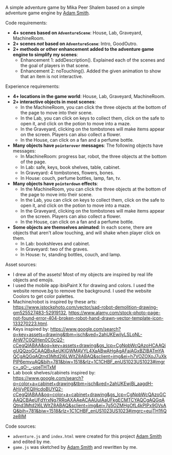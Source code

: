A simple adventure game by Mika Peer Shalem based on a simple adventure game engine by [Adam Smith](https://github.com/rndmcnlly).

Code requirements:
- **4+ scenes based on `AdventureScene`**: House, Lab, Graveyard, MachineRoom.
- **2+ scenes *not* based on `AdventureScene`**: Intro, GoodOutro.
- **2+ methods or other enhancement added to the adventure game engine to simplify my scenes**:
    - Enhancement 1: addDescription(). Explained each of the scenes and the goal of players in that scene.
    - Enhancement 2: noTouching(). Added the given animation to show that an item is not interactive.

Experience requirements:
- **4+ locations in the game world**: House, Lab, Graveyard, MachineRoom.
- **2+ interactive objects in most scenes**: 
    - In the MachineRoom, you can click the three objects at the bottom of the page to move into their scene.
    - In the Lab, you can click on keys to collect them, click on the safe to open it, and click on the potion to move into a maze.
    - In the Graveyard, clicking on the tombstones will make items appear on the screen. Players can also collect a flower.
    - In the House, can click on a fan and a perfume bottle.
- **Many objects have `pointerover` messages**: 
    The following objects have messages:
    - In MachineRoom: progress bar, robot, the three objects at the bottom of the page.
    - In Lab: safe, keys, book shelves, table, cabinet.
    - In Graveyard: 4 tombstones, flowers, bones.
    - In House: couch, perfume bottles, lamp, fan, tv.
- **Many objects have `pointerdown` effects**: 
    - In the MachineRoom, you can click the three objects at the bottom of the page to move into their scene.
    - In the Lab, you can click on keys to collect them, click on the safe to open it, and click on the potion to move into a maze.
    - In the Graveyard, clicking on the tombstones will make items appear on the screen. Players can also collect a flower.
    - In the House, can click on a fan and a perfume bottle.
- **Some objects are themselves animated**: 
    In each scene, there are objects that aren't allow touching, and will shake when player click on them.
    - In Lab: bookshleves and cabinet.
    - In Graveyard: two of the graves.
    - In House: tv, standing bottles, couch, and lamp.

Asset sources:
- I drew all of the assets! Most of my objects are inspired by real life objects and emojis.
- I used the mobile app ibisPaint X for drawing and colors. I used the website remove.bg to remove the background. I used the website Coolors to get color palettes. 
- Machine/robot is inspired by these arts: https://www.istockphoto.com/vector/sad-robot-demolition-drawing-gm525527483-52919132, https://www.alamy.com/stock-photo-page-not-found-error-404-broken-robot-hand-drawn-vector-template-icon-133270223.html. 
- Keys inspired by: https://www.google.com/search?q=key+assets+drawing&tbm=isch&ved=2ahUKEwilyLSLoNL-AhW7C0QIHen0C0cQ2-cCegQIABAA&oq=key+assets+drawing&gs_lcp=CgNpbWcQAzoHCAAQigUQQzoGCAAQBxAeUKIGWMAVYL4XaABwAHgAgAFaiAGxBZIBATmYAQCgAQGqAQtnd3Mtd2l6LWltZ8ABAQ&sclient=img&ei=h7VOZOXoJ7uXkPIP6emvuAQ&bih=781&biw=1518&rlz=1C1CHBF_enUS1023US1023#imgrc=_qO-_-uoeTHTxM
- Lab book shelves/cabinets inspired by: https://www.google.com/search?q=color+a+cabinet+drawing&tbm=isch&ved=2ahUKEwjBj_aagdH-AhVyPEQIHcdoBUYQ2-cCegQIABAA&oq=color+a+cabinet+drawing&gs_lcp=CgNpbWcQAzoGCAAQCBAeUFdYrxNg7RRoAXAAeACAAUuIAaUFkgECMTCYAQCgAQGqAQtnd3Mtd2l6LWltZ8ABAQ&sclient=img&ei=7g5OZMHgOfL4kPIPx9GVsAQ&bih=781&biw=1518&rlz=1C1CHBF_enUS1023US1023#imgrc=eujTH1fiQze8IM

Code sources:
- `adventure.js` and `index.html` were created for this project [Adam Smith](https://github.com/rndmcnlly) and edited by me.
- `game.js` was sketched by [Adam Smith](https://github.com/rndmcnlly) and rewritten by me.